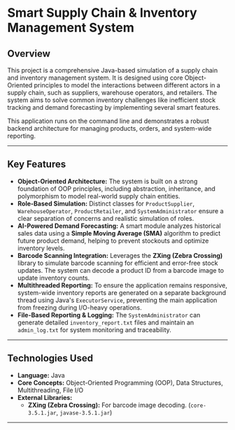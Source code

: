 # Smart Supply Chain & Inventory Management System

## Overview

This project is a comprehensive Java-based simulation of a supply chain and inventory management system. It is designed using core Object-Oriented principles to model the interactions between different actors in a supply chain, such as suppliers, warehouse operators, and retailers. The system aims to solve common inventory challenges like inefficient stock tracking and demand forecasting by implementing several smart features.

This application runs on the command line and demonstrates a robust backend architecture for managing products, orders, and system-wide reporting.

---

## Key Features

* **Object-Oriented Architecture:** The system is built on a strong foundation of OOP principles, including abstraction, inheritance, and polymorphism to model real-world supply chain entities.
* **Role-Based Simulation:** Distinct classes for `ProductSupplier`, `WarehouseOperator`, `ProductRetailer`, and `SystemAdministrator` ensure a clear separation of concerns and realistic simulation of roles.
* **AI-Powered Demand Forecasting:** A smart module analyzes historical sales data using a **Simple Moving Average (SMA)** algorithm to predict future product demand, helping to prevent stockouts and optimize inventory levels.
* **Barcode Scanning Integration:** Leverages the **ZXing (Zebra Crossing)** library to simulate barcode scanning for efficient and error-free stock updates. The system can decode a product ID from a barcode image to update inventory counts.
* **Multithreaded Reporting:** To ensure the application remains responsive, system-wide inventory reports are generated on a separate background thread using Java's `ExecutorService`, preventing the main application from freezing during I/O-heavy operations.
* **File-Based Reporting & Logging:** The `SystemAdministrator` can generate detailed `inventory_report.txt` files and maintain an `admin_log.txt` for system monitoring and traceability.

---

## Technologies Used

* **Language:** Java
* **Core Concepts:** Object-Oriented Programming (OOP), Data Structures, Multithreading, File I/O
* **External Libraries:**
    * **ZXing (Zebra Crossing):** For barcode image decoding. (`core-3.5.1.jar`, `javase-3.5.1.jar`)

---
